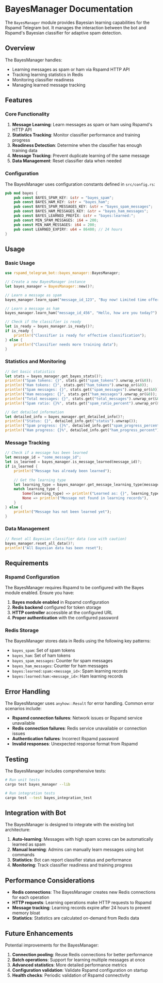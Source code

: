 # BayesManager Documentation

The `BayesManager` module provides Bayesian learning capabilities for the Rspamd Telegram bot. It manages the interaction between the bot and Rspamd's Bayesian classifier for adaptive spam detection.

## Overview

The BayesManager handles:
- Learning messages as spam or ham via Rspamd HTTP API
- Tracking learning statistics in Redis
- Monitoring classifier readiness
- Managing learned message tracking

## Features

### Core Functionality

1. **Message Learning**: Learn messages as spam or ham using Rspamd's HTTP API
2. **Statistics Tracking**: Monitor classifier performance and training progress
3. **Readiness Detection**: Determine when the classifier has enough training data
4. **Message Tracking**: Prevent duplicate learning of the same message
5. **Data Management**: Reset classifier data when needed

### Configuration

The BayesManager uses configuration constants defined in `src/config.rs`:

```rust
pub mod bayes {
    pub const BAYES_SPAM_KEY: &str = "bayes_spam";
    pub const BAYES_HAM_KEY: &str = "bayes_ham";
    pub const BAYES_SPAM_MESSAGES_KEY: &str = "bayes_spam_messages";
    pub const BAYES_HAM_MESSAGES_KEY: &str = "bayes_ham_messages";
    pub const BAYES_LEARNED_PREFIX: &str = "bayes:learned:";
    pub const MIN_SPAM_MESSAGES: i64 = 200;
    pub const MIN_HAM_MESSAGES: i64 = 200;
    pub const LEARNED_EXPIRY: u64 = 86400; // 24 hours
}
```

## Usage

### Basic Usage

```rust
use rspamd_telegram_bot::bayes_manager::BayesManager;

// Create a new BayesManager instance
let bayes_manager = BayesManager::new()?;

// Learn a message as spam
bayes_manager.learn_spam("message_id_123", "Buy now! Limited time offer!").await?;

// Learn a message as ham
bayes_manager.learn_ham("message_id_456", "Hello, how are you today?").await?;

// Check if the classifier is ready
let is_ready = bayes_manager.is_ready()?;
if is_ready {
    println!("Classifier is ready for effective classification");
} else {
    println!("Classifier needs more training data");
}
```

### Statistics and Monitoring

```rust
// Get basic statistics
let stats = bayes_manager.get_bayes_stats()?;
println!("Spam tokens: {}", stats.get("spam_tokens").unwrap_or(&0));
println!("Ham tokens: {}", stats.get("ham_tokens").unwrap_or(&0));
println!("Spam messages: {}", stats.get("spam_messages").unwrap_or(&0));
println!("Ham messages: {}", stats.get("ham_messages").unwrap_or(&0));
println!("Total messages: {}", stats.get("total_messages").unwrap_or(&0));
println!("Spam ratio: {}%", stats.get("spam_ratio_percent").unwrap_or(&0));

// Get detailed information
let detailed_info = bayes_manager.get_detailed_info()?;
println!("Status: {}", detailed_info.get("status").unwrap());
println!("Spam progress: {}%", detailed_info.get("spam_progress_percent").unwrap());
println!("Ham progress: {}%", detailed_info.get("ham_progress_percent").unwrap());
```

### Message Tracking

```rust
// Check if a message has been learned
let message_id = "some_message_id";
let is_learned = bayes_manager.is_message_learned(message_id)?;
if is_learned {
    println!("Message has already been learned");
    
    // Get the learning type
    let learning_type = bayes_manager.get_message_learning_type(message_id)?;
    match learning_type {
        Some(learning_type) => println!("Learned as: {}", learning_type),
        None => println!("Message not found in learning records"),
    }
} else {
    println!("Message has not been learned yet");
}
```

### Data Management

```rust
// Reset all Bayesian classifier data (use with caution)
bayes_manager.reset_all_data()?;
println!("All Bayesian data has been reset");
```

## Requirements

### Rspamd Configuration

The BayesManager requires Rspamd to be configured with the Bayes module enabled. Ensure you have:

1. **Bayes module enabled** in Rspamd configuration
2. **Redis backend** configured for token storage
3. **HTTP controller** accessible at the configured URL
4. **Proper authentication** with the configured password

### Redis Storage

The BayesManager stores data in Redis using the following key patterns:

- `bayes_spam`: Set of spam tokens
- `bayes_ham`: Set of ham tokens  
- `bayes_spam_messages`: Counter for spam messages
- `bayes_ham_messages`: Counter for ham messages
- `bayes:learned:spam:<message_id>`: Spam learning records
- `bayes:learned:ham:<message_id>`: Ham learning records

## Error Handling

The BayesManager uses `anyhow::Result` for error handling. Common error scenarios include:

- **Rspamd connection failures**: Network issues or Rspamd service unavailable
- **Redis connection failures**: Redis service unavailable or connection issues
- **Authentication failures**: Incorrect Rspamd password
- **Invalid responses**: Unexpected response format from Rspamd

## Testing

The BayesManager includes comprehensive tests:

```bash
# Run unit tests
cargo test bayes_manager --lib

# Run integration tests
cargo test --test bayes_integration_test
```

## Integration with Bot

The BayesManager is designed to integrate with the existing bot architecture:

1. **Auto-learning**: Messages with high spam scores can be automatically learned as spam
2. **Manual learning**: Admins can manually learn messages using bot commands
3. **Statistics**: Bot can report classifier status and performance
4. **Monitoring**: Track classifier readiness and training progress

## Performance Considerations

- **Redis connections**: The BayesManager creates new Redis connections for each operation
- **HTTP requests**: Learning operations make HTTP requests to Rspamd
- **Message tracking**: Learning records expire after 24 hours to prevent memory bloat
- **Statistics**: Statistics are calculated on-demand from Redis data

## Future Enhancements

Potential improvements for the BayesManager:

1. **Connection pooling**: Reuse Redis connections for better performance
2. **Batch operations**: Support for learning multiple messages at once
3. **Advanced statistics**: More detailed performance metrics
4. **Configuration validation**: Validate Rspamd configuration on startup
5. **Health checks**: Periodic validation of Rspamd connectivity
